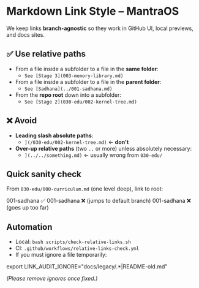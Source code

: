 # Markdown Link Style – MantraOS

We keep links **branch-agnostic** so they work in GitHub UI, local previews, and docs sites.

## ✅ Use relative paths

- From a file inside a subfolder to a file in the **same folder**:
  - `See [Stage 3](003-memory-library.md)`
- From a file inside a subfolder to a file in the **parent folder**:
  - `See [Sadhana](../001-sadhana.md)`
- From the **repo root** down into a subfolder:
  - `See [Stage 2](030-edu/002-kernel-tree.md)`

## ❌ Avoid

- **Leading slash absolute paths**:
  - `](/030-edu/002-kernel-tree.md)` ← **don't**
- **Over-up relative paths** (two `..` or more) unless absolutely necessary:
  - `](../../something.md)` ← usually wrong from `030-edu/`

## Quick sanity check

From `030-edu/000-curriculum.md` (one level deep), link to root:

001-sadhana       ✅
001-sadhana         ❌ (jumps to default branch)
001-sadhana    ❌ (goes up too far)

## Automation

- Local: `bash scripts/check-relative-links.sh`
- CI: `.github/workflows/relative-links-check.yml`
- If you must ignore a file temporarily:

export LINK_AUDIT_IGNORE="docs/legacy/.*|README-old.md"

*(Please remove ignores once fixed.)*
